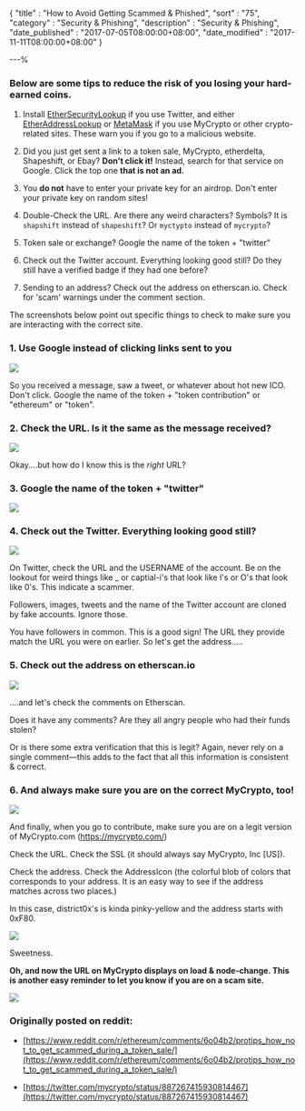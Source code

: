 {
"title"       : "How to Avoid Getting Scammed & Phished",
"sort"        : "75",
"category"    : "Security & Phishing",
"description" : "Security & Phishing",
"date_published" : "2017-07-05T08:00:00+08:00",
"date_modified"  : "2017-11-11T08:00:00+08:00"
}

---%



### Below are some tips to reduce the risk of you losing your hard-earned coins.

1. Install [EtherSecurityLookup](https://chrome.google.com/webstore/detail/ethersecuritylookup/bhhfhgpgmifehjdghlbbijjaimhmcgnf?hl=en-GB) if you use Twitter, and either [EtherAddressLookup](https://chrome.google.com/webstore/detail/etheraddresslookup/pdknmigbbbhmllnmgdfalmedcmcefdfn) or [MetaMask](https://chrome.google.com/webstore/detail/metamask/nkbihfbeogaeaoehlefnkodbefgpgknn) if you use MyCrypto or other crypto-related sites. These warn you if you go to a malicious website.

2. Did you just get sent a link to a token sale, MyCrypto, etherdelta, Shapeshift, or Ebay? **Don't click it!** Instead, search for that service on Google. Click the top one **that is not an ad.**

3. You **do not** have to enter your private key for an airdrop. Don't enter your private key on random sites!

4. Double-Check the URL. Are there any weird characters? Symbols? It is `shapshift` instead of `shapeshift`? Or `myctypto` instead of `mycrypto`?

5. Token sale or exchange? Google the name of the token + "twitter"

6. Check out the Twitter account. Everything looking good still? Do they still have a verified badge if they had one before?

7. Sending to an address? Check out the address on etherscan.io. Check for 'scam' warnings under the comment section.

The screenshots below point out specific things to check to make sure you are interacting with the correct site.


### 1. Use Google instead of clicking links sent to you

![](https://i.imgur.com/XwiVCSY.jpg)

So you received a message, saw a tweet, or whatever about hot new ICO. Don't click. Google the name of the token + "token contribution" or "ethereum" or "token".

### 2. Check the URL. Is it the same as the message received?

![](https://i.imgur.com/8wmJRYg.jpg)

Okay....but how do I know this is the *right* URL?

### 3. Google the name of the token + "twitter"

![](https://i.imgur.com/cLC6kWK.jpg)

### 4. Check out the Twitter. Everything looking good still?

![](https://i.imgur.com/EYwqZpL.jpg)

On Twitter, check the URL and the USERNAME of the account. Be on the lookout for weird things like _ or captial-i's that look like l's or O's that look like 0's. This indicate a scammer.

Followers, images, tweets and the name of the Twitter account are cloned by fake accounts. Ignore those.

You have followers in common. This is a good sign! The URL they provide match the URL you were on earlier. So let's get the address.....


### 5. Check out the address on etherscan.io

![](https://i.imgur.com/i99arJz.jpg)

....and let's check the comments on Etherscan.

Does it have any comments? Are they all angry people who had their funds stolen?

Or is there some extra verification that this is legit? Again, never rely on a single comment—this adds to the fact that all this information is consistent & correct.

### 6. And always make sure you are on the correct MyCrypto, too!

![](https://i.imgur.com/dvRFMFy.jpg)

And finally, when you go to contribute, make sure you are on a legit version of MyCrypto.com (https://mycrypto.com/)

Check the URL. Check the SSL (it should always say MyCrypto, Inc [US]).

Check the address. Check the AddressIcon (the colorful blob of colors that corresponds to your address. It is an easy way to see if the address matches across two places.)

In this case, district0x's is kinda pinky-yellow and the address starts with 0xF80.

![](https://i.imgur.com/1OvTydO.jpg)

Sweetness.

**Oh, and now the URL on MyCrypto displays on load & node-change. This is another easy reminder to let you know if you are on a scam site.**

![](https://i.imgur.com/853xSIc.jpg)



### Originally posted on reddit:

- [https://www.reddit.com/r/ethereum/comments/6o04b2/protips_how_not_to_get_scammed_during_a_token_sale/](https://www.reddit.com/r/ethereum/comments/6o04b2/protips_how_not_to_get_scammed_during_a_token_sale/)

- [https://twitter.com/mycrypto/status/887267415930814467](https://twitter.com/mycrypto/status/887267415930814467)
